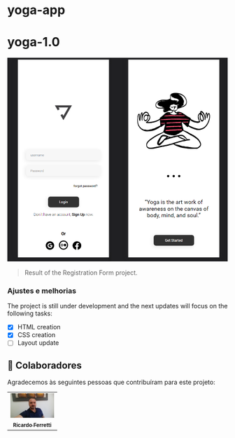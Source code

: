 # yoga-app
# yoga-1.0


<img src="./assets/print.png" alt="form">

> Result of the Registration Form project.

### Ajustes e melhorias

The project is still under development and the next updates will focus on the following tasks:

- [x] HTML creation
- [x] CSS creation
- [ ] Layout update

## 🤝 Colaboradores

Agradecemos às seguintes pessoas que contribuíram para este projeto:

<table>
  <tr>
    <td align="center">
      <a href="#">
        <img src="./assets/ricardoferretti.jpeg" width="100px;" alt="Foto Ricardo Ferretti"/><br>
        <sub>
          <b>Ricardo Ferretti</b>
        </sub>
      </a>
    </td>
  </tr>
</table>



